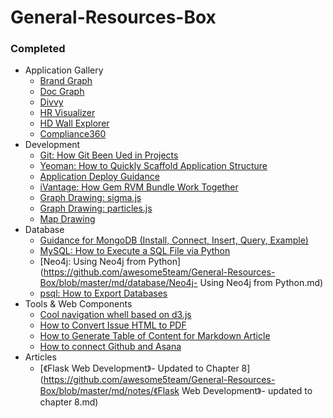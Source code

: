
# General-Resources-Box

### Completed

- Application Gallery
    - [Brand Graph](https://github.com/awesome5team/General-Resources-Box/issues/2)
    - [Doc Graph](https://github.com/awesome5team/General-Resources-Box/issues/3)
    - [Divvy](https://github.com/awesome5team/General-Resources-Box/issues/20)
    - [HR Visualizer](https://github.com/awesome5team/General-Resources-Box/issues/12)
    - [HD Wall Explorer](https://github.com/awesome5team/General-Resources-Box/issues/4)
    - [Compliance360](https://github.com/awesome5team/General-Resources-Box/issues/6)
- Development
    - [Git: How Git Been Ued in Projects](https://github.com/awesome5team/General-Resources-Box/blob/master/md/development/guidance_how_git_been_used_in_projects.md)
    - [Yeoman: How to Quickly Scaffold Application Structure](https://github.com/awesome5team/General-Resources-Box/blob/master/md/development/yeoman_how_to_quickly_scaffold_application_structure.md)
    - [Application Deploy Guidance](https://github.com/awesome5team/General-Resources-Box/issues/17)
    - [iVantage: How Gem RVM Bundle Work Together](https://github.com/awesome5team/General-Resources-Box/blob/master/md/development/how-gem-rvm-bundle-work-together.md)
    - [Graph Drawing: sigma.js](https://github.com/awesome5team/General-Resources-Box/issues/19)
    - [Graph Drawing: particles.js](https://github.com/awesome5team/General-Resources-Box/issues/21)
    - [Map Drawing](https://github.com/awesome5team/General-Resources-Box/issues/22)
- Database
    - [Guidance for MongoDB (Install, Connect, Insert, Query, Example)](https://github.com/awesome5team/General-Resources-Box/issues/8)
    - [MySQL:  How to Execute a SQL File via Python](https://github.com/awesome5team/General-Resources-Box/issues/7)
    - [Neo4j: Using Neo4j from Python](https://github.com/awesome5team/General-Resources-Box/blob/master/md/database/Neo4j- Using Neo4j from Python.md)
    - [psql:  How to Export Databases](https://github.com/awesome5team/General-Resources-Box/issues/23)
- Tools & Web Components
    - [Cool navigation whell based on d3.js](https://github.com/awesome5team/General-Resources-Box/issues/14)
    - [How to Convert Issue HTML to PDF](https://github.com/awesome5team/General-Resources-Box/issues/18)
    - [How to Generate Table of Content for Markdown Article](https://github.com/awesome5team/General-Resources-Box/blob/master/sources/table-of-content-producer.py)
    - [How to connect Github and Asana](https://github.com/awesome5team/General-Resources-Box/issues/24)
- Articles
  - [《Flask Web Development》- Updated to Chapter 8](https://github.com/awesome5team/General-Resources-Box/blob/master/md/notes/《Flask Web Development》- updated to chapter 8.md)
